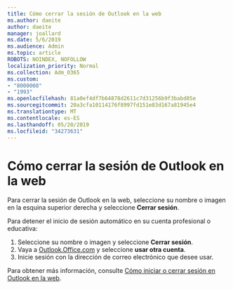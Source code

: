 ```yaml
---
title: Cómo cerrar la sesión de Outlook en la web
ms.author: daeite
author: daeite
manager: joallard
ms.date: 5/6/2019
ms.audience: Admin
ms.topic: article
ROBOTS: NOINDEX, NOFOLLOW
localization_priority: Normal
ms.collection: Adm_O365
ms.custom:
- "8000008"
- "1993"
ms.openlocfilehash: 81a0ef4df7b64878d2611c7d31256b9f3babd85e
ms.sourcegitcommit: 20a3cfa10114176f8997fd151e83d167a81945e4
ms.translationtype: MT
ms.contentlocale: es-ES
ms.lasthandoff: 05/20/2019
ms.locfileid: "34273631"
---
```

# <a name="how-to-sign-out-of-outlook-on-the-web"></a>Cómo cerrar la sesión de Outlook en la web

Para cerrar la sesión de Outlook en la web, seleccione su nombre o imagen en la esquina superior derecha y seleccione **Cerrar sesión**.

Para detener el inicio de sesión automático en su cuenta profesional o educativa:

1. Seleccione su nombre o imagen y seleccione **Cerrar sesión**.
1. Vaya a [Outlook.Office.com](https://outlook.office.com/) y seleccione **usar otra cuenta**.
1. Inicie sesión con la dirección de correo electrónico que desee usar.

Para obtener más información, consulte [Cómo iniciar o cerrar sesión en Outlook en la web](https://support.office.com/article/763fab4d-0138-4814-b450-37fc286bcb79).
